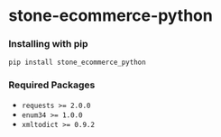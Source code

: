 # stone-ecommerce-python

### Installing with pip
`pip install stone_ecommerce_python`

### Required Packages

- `requests >= 2.0.0`
- `enum34 >= 1.0.0`
- `xmltodict >= 0.9.2`

